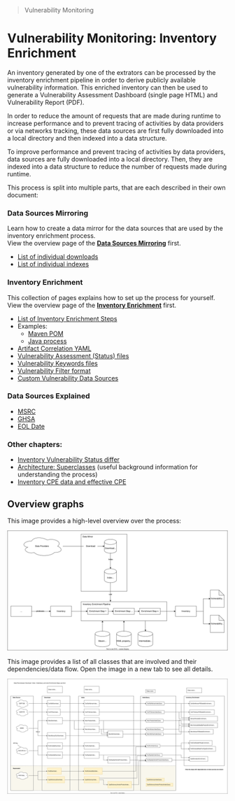 > Vulnerability Monitoring

# Vulnerability Monitoring: Inventory Enrichment

An inventory generated by one of the extrators can be processed by the inventory enrichment pipeline in order to derive
publicly available vulnerability information. This enriched inventory can then be used to generate a Vulnerability
Assessment Dashboard (single page HTML) and Vulnerability Report (PDF).

In order to reduce the amount of requests that are made during runtime to increase performance and to prevent tracing of
activities by data providers or via networks tracking, these data sources are first fully downloaded into a local
directory and then indexed into a data structure.

To improve performance and prevent tracing of activities by data providers, data sources are fully downloaded into a
local directory. Then, they are indexed into a data structure to reduce the number of requests made during runtime.

This process is split into multiple parts, that are each described in their own document:

### Data Sources Mirroring

Learn how to create a data mirror for the data sources that are used by the inventory enrichment process.  
View the overview page of the [**Data Sources Mirroring**](mirror/mirror-overview.md) first.

- [List of individual downloads](mirror/download.md)
- [List of individual indexes](mirror/index.md)

### Inventory Enrichment

This collection of pages explains how to set up the process for yourself.  
View the overview page of the [**Inventory Enrichment**](enrichment/inventory-enrichment.md) first.

- [List of Inventory Enrichment Steps](enrichment/steps.md)
- Examples:
  - [Maven POM](enrichment/maven.md)
  - [Java process](enrichment/java.md)
- [Artifact Correlation YAML](enrichment/artifact-correlation.md)
- [Vulnerability Assessment (Status) files](enrichment/vulnerability-status.md)
- [Vulnerability Keywords files](enrichment/vulnerability-keywords.md)
- [Vulnerability Filter format](enrichment/vulnerability-filter-format.md)
- [Custom Vulnerability Data Sources](enrichment/custom-vulnerabilities.md)

### Data Sources Explained

- [MSRC](msrc/understanding-data.md)
- [GHSA](ghsa/understanding-data.md)
- [EOL Date](eol-date/understanding-data.md)

### Other chapters:

- [Inventory Vulnerability Status differ](enrichment/vulnerability-status-differ.md)
- [Architecture: Superclasses](enrichment/java-super-classes.md) (useful background information for understanding
  the process)
- [Inventory CPE data and effective CPE](enrichment/parsing-effective-cpe.md)

## Overview graphs

This image provides a high-level overview over the process:

![Process overview](inventory-enrichment-overview.svg)

This image provides a list of all classes that are involved and their dependencies/data flow. Open the image in a new
tab to see all details.

![List of related classes and data flow](dependants.svg)
